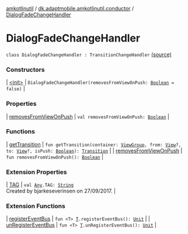 [amkotlinutil](../../index.md) / [dk.adaptmobile.amkotlinutil.conductor](../index.md) / [DialogFadeChangeHandler](./index.md)

# DialogFadeChangeHandler

`class DialogFadeChangeHandler : TransitionChangeHandler` [(source)](https://github.com/adaptmobile-organization/amkotlinutil/tree/master/amkotlinutil/amkotlinutil/src/main/java/dk/adaptmobile/amkotlinutil/conductor/DialogFadeChangeHandler.kt#L13)

### Constructors

| [&lt;init&gt;](-init-.md) | `DialogFadeChangeHandler(removesFromViewOnPush: `[`Boolean`](https://kotlinlang.org/api/latest/jvm/stdlib/kotlin/-boolean/index.html)` = false)` |

### Properties

| [removesFromViewOnPush](removes-from-view-on-push.md) | `val removesFromViewOnPush: `[`Boolean`](https://kotlinlang.org/api/latest/jvm/stdlib/kotlin/-boolean/index.html) |

### Functions

| [getTransition](get-transition.md) | `fun getTransition(container: `[`ViewGroup`](https://developer.android.com/reference/android/view/ViewGroup.html)`, from: `[`View`](https://developer.android.com/reference/android/view/View.html)`?, to: `[`View`](https://developer.android.com/reference/android/view/View.html)`?, isPush: `[`Boolean`](https://kotlinlang.org/api/latest/jvm/stdlib/kotlin/-boolean/index.html)`): `[`Transition`](https://developer.android.com/reference/android/transition/Transition.html) |
| [removesFromViewOnPush](removes-from-view-on-push.md) | `fun removesFromViewOnPush(): `[`Boolean`](https://kotlinlang.org/api/latest/jvm/stdlib/kotlin/-boolean/index.html) |

### Extension Properties

| [TAG](../../dk.adaptmobile.amkotlinutil.extensions/kotlin.-any/-t-a-g.md) | `val `[`Any`](https://kotlinlang.org/api/latest/jvm/stdlib/kotlin/-any/index.html)`.TAG: `[`String`](https://kotlinlang.org/api/latest/jvm/stdlib/kotlin/-string/index.html)<br>Created by bjarkeseverinsen on 27/09/2017. |

### Extension Functions

| [registerEventBus](../../dk.adaptmobile.amkotlinutil.extensions/register-event-bus.md) | `fun <T> `[`T`](../../dk.adaptmobile.amkotlinutil.extensions/register-event-bus.md#T)`.registerEventBus(): `[`Unit`](https://kotlinlang.org/api/latest/jvm/stdlib/kotlin/-unit/index.html) |
| [unRegisterEventBus](../../dk.adaptmobile.amkotlinutil.extensions/un-register-event-bus.md) | `fun <T> `[`T`](../../dk.adaptmobile.amkotlinutil.extensions/un-register-event-bus.md#T)`.unRegisterEventBus(): `[`Unit`](https://kotlinlang.org/api/latest/jvm/stdlib/kotlin/-unit/index.html) |

